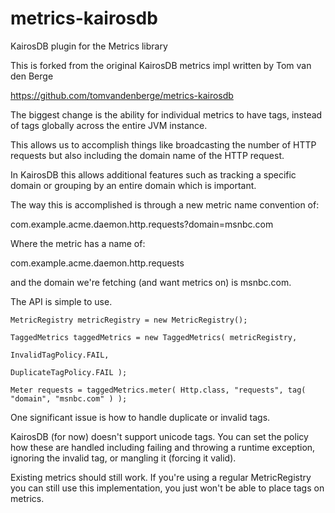 metrics-kairosdb
================

KairosDB plugin for the Metrics library

This is forked from the original KairosDB metrics impl written by Tom van den
Berge

https://github.com/tomvandenberge/metrics-kairosdb

The biggest change is the ability for individual metrics to have tags, instead
of tags globally across the entire JVM instance.

This allows us to accomplish things like broadcasting the number of HTTP requests
but also including the domain name of the HTTP request.

In KairosDB this allows additional features such as tracking a specific domain
or grouping by an entire domain which is important.

The way this is accomplished is through a new metric name convention of:

com.example.acme.daemon.http.requests?domain=msnbc.com

Where the metric has a name of:

 com.example.acme.daemon.http.requests

and the domain we're fetching (and want metrics on) is msnbc.com.

The API is simple to use.

    MetricRegistry metricRegistry = new MetricRegistry();

    TaggedMetrics taggedMetrics = new TaggedMetrics( metricRegistry,
                                                     InvalidTagPolicy.FAIL,
                                                     DuplicateTagPolicy.FAIL );

    Meter requests = taggedMetrics.meter( Http.class, "requests", tag( "domain", "msnbc.com" ) );

One significant issue is how to handle duplicate or invalid tags.

KairosDB (for now) doesn't support unicode tags.  You can set the policy how these
are handled including failing and throwing a runtime exception, ignoring the
invalid tag, or mangling it (forcing it valid).

Existing metrics should still work.  If you're using a regular MetricRegistry
you can still use this implementation, you just won't be able to place tags on
metrics.